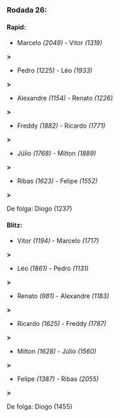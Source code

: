 ### Rodada 26:

#### Rapid:

* Marcelo *(2049)*     -     Vitor *(1319)*

 **>** 
* Pedro *(1225)*     -     Léo *(1933)*

 **>** 
* Alexandre *(1154)*     -     Renato *(1226)*

 **>** 
* Freddy *(1882)*     -     Ricardo *(1771)*

 **>** 
* Júlio *(1768)*     -     Milton *(1889)*

 **>** 
* Ribas *(1623)*     -     Felipe *(1552)*

 **>** 

De folga: Diogo (1237)

#### Blitz:

* Vitor *(1194)*     -     Marcelo *(1717)*

 **>** 
* Léo *(1861)*     -     Pedro *(1131)*

 **>** 
* Renato *(981)*     -     Alexandre *(1183)*

 **>** 
* Ricardo *(1625)*     -     Freddy *(1787)*

 **>** 
* Milton *(1628)*     -     Júlio *(1560)*

 **>** 
* Felipe *(1387)*     -     Ribas *(2055)*

 **>** 

De folga: Diogo (1455)

